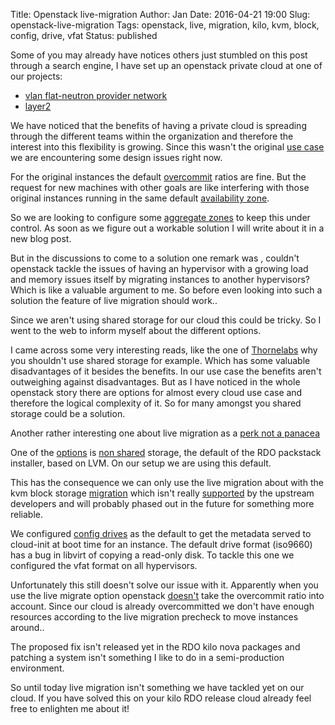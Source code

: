 Title:       Openstack live-migration
Author:      Jan
Date: 	     2016-04-21 19:00
Slug:	     openstack-live-migration
Tags: 	     openstack, live, migration, kilo, kvm, block, config, drive, vfat
Status:	     published

Some of you may already have notices others just stumbled on this post through a search engine, I have set up an openstack private cloud at one of our projects:

* [vlan flat-neutron provider network](https://visibilityspots.org/vlan-flat-neutron-provider.html)
* [layer2](https://visibilityspots.org/openstack-layer2.html)

We have noticed that the benefits of having a private cloud is spreading through the different teams within the organization and therefore the interest into this flexibility is growing. Since this wasn't the original [use case](https://visibilityspots.org/vlan-flat-neutron-provider.html) we are encountering some design issues right now.

For the original instances the default [overcommit](http://docs.openstack.org/openstack-ops/content/compute_nodes.html#overcommit) ratios are fine. But the request for new machines with other goals are like interfering with those original instances running in the same default [availability zone](http://docs.openstack.org/openstack-ops/content/scaling.html#az_s3).

So we are looking to configure some [aggregate zones](http://docs.openstack.org/openstack-ops/content/scaling.html#ha_s3) to keep this under control. As soon as we figure out a workable solution I will write about it in a new blog post.

But in the discussions to come to a solution one remark was , couldn't openstack tackle the issues of having an hypervisor with a growing load and memory issues itself by migrating instances to another hypervisors? Which is like a valuable argument to me. So before even looking into such a solution the feature of live migration should work..

Since we aren't using shared storage for our cloud this could be tricky. So I went to the web to inform myself about the different options.

I came across some very interesting reads, like the one of [Thornelabs](https://thornelabs.net/2014/06/14/do-not-use-shared-storage-for-openstack-instances.html) why you shouldn't use shared storage for example. Which has some valuable disadvantages of it besides the benefits. In our use case the benefits aren't outweighing against disadvantages. But as I have noticed in the whole openstack story there are options for almost every cloud use case and therefore the logical complexity of it. So for many amongst you shared storage could be a solution.

Another rather interesting one about live migration as a [perk not a panacea](https://www.blueboxcloud.com/insight/blog-article/live-migration-is-a-perk-not-a-panacea)

One of the [options](http://docs.openstack.org/openstack-ops/content/compute_nodes.html#instance_storage) is [non shared](http://docs.openstack.org/openstack-ops/content/compute_nodes.html#on_compute_node_storage_nonshared) storage, the default of the RDO packstack installer, based on LVM. On our setup we are using this default.

This has the consequence we can only use the live migration about with the kvm block storage [migration](http://www.sebastien-han.fr/blog/2012/07/12/openstack-block-migration/) which isn't really [supported](http://osdir.com/ml/openstack-cloud-computing/2012-08/msg00293.html) by the upstream developers and will probably phased out in the future for something more reliable.

We configured [config drives](http://docs.openstack.org/user-guide/cli_config_drive.html) as the default to get the metadata served to cloud-init at boot time for an instance. The default drive format (iso9660) has a bug in libvirt of copying a read-only disk. To tackle this one we configured the vfat format on all hypervisors.

Unfortunately this still doesn't solve our issue with it. Apparently when you use the live migrate option openstack [doesn't](https://bugs.launchpad.net/nova/+bug/1214943) take the overcommit ratio into account. Since our cloud is already overcommitted we don't have enough resources according to the live migration precheck to move instances around..

The proposed fix isn't released yet in the RDO kilo nova packages and patching a system isn't something I like to do in a semi-production environment.

So until today live migration isn't something we have tackled yet on our cloud. If you have solved this on your kilo RDO release cloud already feel free to enlighten me about it!
